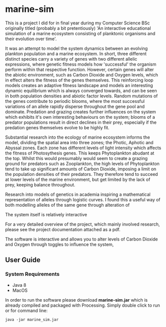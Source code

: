 # marine-sim

This is a project I did for in final year during my Computer Science BSc originally titled (probably a bit pretentiously) 'An interactive educational simulation of a marine ecosystem consisting of planktonic organisms and their evolution over time'.

It was an attempt to model the system dynamics between an evolving plankton population and a marine ecosystem. In short, three different distinct species carry a variety of genes with two different allelic expressions, where genetic fitness models how 'successful' the organism perform within that respective function. However, certain genes will alter the abiotic environment, such as Carbon Dioxide and Oxygen levels, which in effect alters the fitness of the genes themselves. This reinforcing loop models creates an adaptive fitness landscape and models an interesting dynamic equilibrium which is always converged towards, and can be seen in both population densities and abiotic factor levels. Random mutations of the genes contribute to periodic blooms, where the most successful variations of an allele rapidly disperse throughout the gene pool and dominate. Predation and grazing creates further influences on the system which exhibits it's own interesting behaviours on the system; blooms of a predator populations result in direct declines in their prey, especially if the predation genes themselves evolve to be highly fit. 

Substantial research into the ecology of marine ecosystem informs the model, dividing the spatial area into three zones; the Photic, Aphotic and Abyssal zones. Each zone has different levels of light intensity which affects the fitness of Photosythesis genes. This keeps Phytoplankton abudant at the top. Whilst this would presumably would seem to create a grazing ground for predators such as Zooplankton, the high levels of Phytoplankton tend to take up significant amounts of Carbon Dioxide, imposing a limit on the population densities of their predators. They therefore tend to succeed at lower levels of the marine environment, but get limited by the lack of prey, keeping balance throughout.

Research into models of genetics in academia inspiring a mathematical representation of alleles through logistic curves. I found this a useful way of both modelling alleles of the same gene through alteration of 

The system itself is relatively interactive 

For a very detailed overview of the project, which mainly involved research, please see the project documentation attached as a pdf.  

The software is interactive and allows you to alter levels of Carbon Dioxide and Oxygen through toggles to influence the system,

## User Guide

### System Requirements
- Java 8
- MacOS

In order to run the software please download **marine-sim.jar** which is already compiled and packaged with Processing. Simply double click to run or for command line:

`java -jar marine_sim.jar`

  

